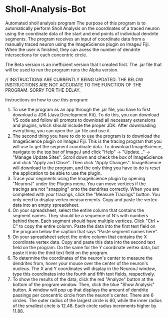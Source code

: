 # Sholl-Analysis-Bot
 Automated sholl analysis program
The purpose of this program is to automatically perform Sholl Analysis on the 
coordinates of a traced neuron using the coordinate data of the start and end points 
of individual dendrite segments. The program receives an input of coordinate data 
from a manually traced neuron using the ImageScience plugin on ImageJ Fiji. When the 
user is finished, they can acess the number of dendrite intersections for each 
concentric circle.

The Beta version is an inefficient version that I created first. The .jar file that
will be used to run the program runs the Alpha version.

// INSTRUCTIONS ARE CURRENTLY BEING UPDATED. THE BELOW INSTRUCTIONS ARE NOT ACCURATE
TO THE FUNCTION OF THE PROGRAM. SORRY FOR THE DELAY.

Instructions on how to use this program:
1. To use the program as an app through the .jar file, you have to first download
a JDK (Java Development Kit). To do this, you can download VS code and follow all
prompts to download all necessary extensions and plugins, which should include the
proper JDK. After downloading everything, you can open the .jar file and use it.
2. The second thing you have to do to use the program is to download the ImageScience
plugin on ImageJ Fiji. This is the tracing program that you will use to get the 
segment coordinate data. To download ImageScience, navigate to the top bar of 
ImageJ and click "Help" -> "Update..." -> "Manage Update Sites". Scroll down and
check the box of ImageScience and click "Apply and Close". Then click "Apply 
Changes". ImageScience will download to the program, and the only thing you 
have to do is reset the application to be able to use the plugin.
3. Trace your segments using the ImageScience plugin by opening "NeuronJ" 
under the Plugins menu. You can move vertices if the tracings are not "snapping"
onto the dendrites correctly. When you are completed with your tracings, click
the "Measure Tracings" button. You only need to display vertex measurements.
Copy and paste the vertex data into an empty spreadsheet.
4. On your spreadsheet, select the entire column that contains the segment names.
They should be a sequence of N's with numbers behind them. Each segment should
have multiple vertices. Click "Ctrl + C" to copy the entire column. Paste the
data into the first text field on the program below the caption that says 
"Paste segment names here".
5. On your spreadsheet select the entire column that contains the X coordinate
vertex data. Copy and paste this data into the second text field on the program.
Do the same for the Y coordinate vertex data, but paste it into the third text
field on the program.
6. To determine the coordinates of the neuron's center to measure the dendrites
from, hover your mouse over the center of the neuron's nucleus. The X and Y 
coordinates will display in the NeuronJ window, type this coordinates into
the fourth and fifth text fields, respectively.
7. To show the results of the data, click the red "Analyze" button at the 
bottom of the program window. Then, click the blue "Show Analysis" button.
A window will pop up that displays the amount of dendrite passings per 
concentric circle from the neuron's center. There are 6 circles. The outer
radius of the largest circle is 60, while the inner radius of the smallest
circle is 12.48. Each circle radius increments higher by 11.88.